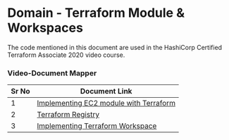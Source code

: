 # Domain - Terraform Module & Workspaces

The code mentioned in this document are used in the HashiCorp Certified Terraform Associate 2020 video course.


### Video-Document Mapper

| Sr No | Document Link |
| ------ | ------ |
| 1 | [Implementing EC2 module with Terraform][PlDa] |
| 2 | [Terraform Registry][PlDb] |
| 3 | [Implementing Terraform Workspace][PlDc] |



   [PlDa]: <https://github.com/zealvora/terraform-beginner-to-advanced-resource/tree/master/Section%204%20-%20Terraform%20Modules%20%26%20Workspaces/kplabs-modules>
   [PlDb]: <https://github.com/zealvora/terraform-beginner-to-advanced-resource/blob/master/Section%204%20-%20Terraform%20Modules%20%26%20Workspaces/terraform-registry.md>
   [PlDc]: <https://github.com/zealvora/terraform-beginner-to-advanced-resource/blob/master/Section%204%20-%20Terraform%20Modules%20%26%20Workspaces/kplabs-workspace.md>
